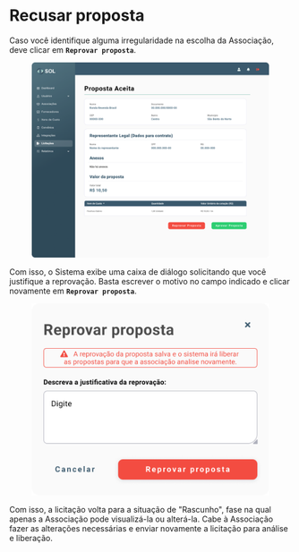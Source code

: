 # Recusar proposta

Caso você identifique alguma irregularidade na escolha da Associação, deve clicar em **`Reprovar proposta`**.

<figure><img src="../../../../.gitbook/assets/Visualizar Propostas (1) (1).png" alt=""><figcaption></figcaption></figure>

Com isso, o Sistema exibe uma caixa de diálogo solicitando que você justifique a reprovação. Basta escrever o motivo no campo indicado e clicar novamente em **`Reprovar proposta`**.

<figure><img src="../../../../.gitbook/assets/Reprovar proposta.png" alt=""><figcaption></figcaption></figure>

Com isso, a licitação volta para a situação de "Rascunho", fase na qual apenas a Associação pode visualizá-la ou alterá-la. Cabe à Associação fazer as alterações necessárias e enviar novamente a licitação para análise e liberação.
